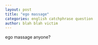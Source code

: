 ```yaml
---
layout: post
title: "ego massage"
categories: english catchphrase question
author: blah blah victim
---
```


ego massage anyone?
